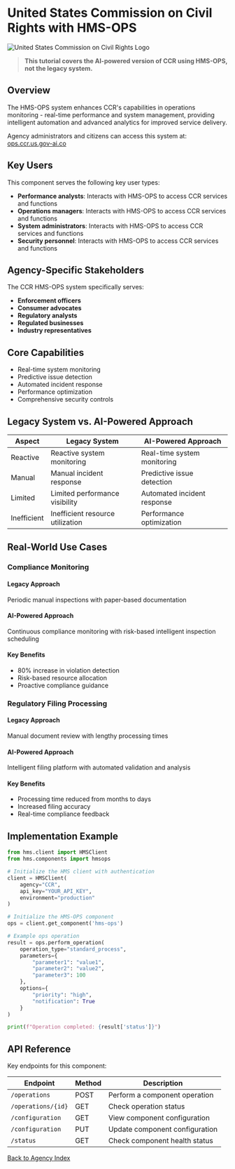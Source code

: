 # United States Commission on Civil Rights with HMS-OPS

![United States Commission on Civil Rights Logo](/images/gov/ccr.png)

> **This tutorial covers the AI-powered version of CCR using HMS-OPS, not the legacy system.**

## Overview

The HMS-OPS system enhances CCR's capabilities in operations monitoring - real-time performance and system management, providing intelligent automation and advanced analytics for improved service delivery.

Agency administrators and citizens can access this system at: [ops.ccr.us.gov-ai.co](https://ops.ccr.us.gov-ai.co)

## Key Users

This component serves the following key user types:

- **Performance analysts**: Interacts with HMS-OPS to access CCR services and functions
- **Operations managers**: Interacts with HMS-OPS to access CCR services and functions
- **System administrators**: Interacts with HMS-OPS to access CCR services and functions
- **Security personnel**: Interacts with HMS-OPS to access CCR services and functions

## Agency-Specific Stakeholders

The CCR HMS-OPS system specifically serves:

- **Enforcement officers**
- **Consumer advocates**
- **Regulatory analysts**
- **Regulated businesses**
- **Industry representatives**

## Core Capabilities

- Real-time system monitoring
- Predictive issue detection
- Automated incident response
- Performance optimization
- Comprehensive security controls

## Legacy System vs. AI-Powered Approach

| Aspect | Legacy System | AI-Powered Approach |
|--------|--------------|----------------------|
| Reactive | Reactive system monitoring | Real-time system monitoring |
| Manual | Manual incident response | Predictive issue detection |
| Limited | Limited performance visibility | Automated incident response |
| Inefficient | Inefficient resource utilization | Performance optimization |

## Real-World Use Cases

### Compliance Monitoring

#### Legacy Approach

Periodic manual inspections with paper-based documentation

#### AI-Powered Approach

Continuous compliance monitoring with risk-based intelligent inspection scheduling

#### Key Benefits

- 80% increase in violation detection
- Risk-based resource allocation
- Proactive compliance guidance

### Regulatory Filing Processing

#### Legacy Approach

Manual document review with lengthy processing times

#### AI-Powered Approach

Intelligent filing platform with automated validation and analysis

#### Key Benefits

- Processing time reduced from months to days
- Increased filing accuracy
- Real-time compliance feedback

## Implementation Example

```python
from hms.client import HMSClient
from hms.components import hmsops

# Initialize the HMS client with authentication
client = HMSClient(
    agency="CCR",
    api_key="YOUR_API_KEY",
    environment="production"
)

# Initialize the HMS-OPS component
ops = client.get_component('hms-ops')

# Example ops operation
result = ops.perform_operation(
    operation_type="standard_process",
    parameters={
        "parameter1": "value1",
        "parameter2": "value2",
        "parameter3": 100
    },
    options={
        "priority": "high",
        "notification": True
    }
)

print(f"Operation completed: {result['status']}")
```

## API Reference

Key endpoints for this component:

| Endpoint | Method | Description |
|----------|--------|-------------|
| `/operations` | POST | Perform a component operation |
| `/operations/{id}` | GET | Check operation status |
| `/configuration` | GET | View component configuration |
| `/configuration` | PUT | Update component configuration |
| `/status` | GET | Check component health status |

[Back to Agency Index](index.md)
